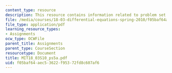 ```yaml
---
content_type: resource
description: This resource contains information related to problem set 5.
file: /media/courses/18-03-differential-equations-spring-2010/f05baf64aec53622f95372fd8c607af6_MIT18_03S10_ps5a.pdf
file_type: application/pdf
learning_resource_types:
- Assignments
ocw_type: OCWFile
parent_title: Assignments
parent_type: CourseSection
resourcetype: Document
title: MIT18_03S10_ps5a.pdf
uid: f05baf64-aec5-3622-f953-72fd8c607af6
---
```

